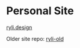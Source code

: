 # Personal Site

[ryli.design](https://ryli.design)

Older site repo: [ryli-old](https://github.com/rleaf/ryli-old)

